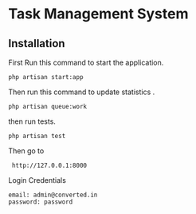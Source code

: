 # Task Management System  

## Installation

First Run this command to start the application.

```
php artisan start:app
```

Then run this command to update statistics .

```
php artisan queue:work
```

then run tests.

```
php artisan test
```

Then go to 

```
 http://127.0.0.1:8000 
```

Login Credentials
```
email: admin@converted.in
password: password
```


